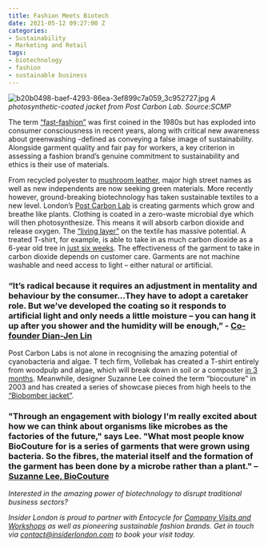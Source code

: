 ```yaml
---
title: Fashion Meets Biotech
date: 2021-05-12 09:27:00 Z
categories:
- Sustainability
- Marketing and Retail
tags:
- biotechnology
- fashion
- sustainable business
---
```


![b20b0498-baef-4293-86ea-3ef899c7a059_3c952727.jpg](/uploads/b20b0498-baef-4293-86ea-3ef899c7a059_3c952727.jpg)
*A photosynthetic-coated jacket from Post Carbon Lab. Source:SCMP*

The term [“fast-fashion”](https://www.insiderlondon.com/blog/is-fast-fashion-here-to-stay/) was first coined in the 1980s but has exploded into consumer consciousness in recent years, along with critical new awareness about greenwashing -defined as conveying a false image of sustainability. Alongside garment quality and fair pay for workers, a key criterion in assessing a fashion brand’s genuine commitment to sustainability and ethics is their use of materials. 

From recycled polyester to [mushroom leather](https://www.insiderlondon.com/blog/fashion-goes-green/), major high street names as well as new independents are now seeking green materials. More recently however, ground-breaking biotechnology has taken sustainable textiles to a new level.
London’s [Post Carbon Lab](https://www.postcarbonlab.com/) is creating garments which grow and breathe like plants. Clothing is coated in a zero-waste microbial dye which will then photosynthesize. This means it will absorb carbon dioxide and release oxygen. The [“living layer”](https://www.ft.com/content/ebda35e1-4c41-4c3d-8a14-922f7379e404) on the textile has massive potential. A treated T-shirt, for example, is able to take in as much carbon dioxide as a 6-year old tree in [just six weeks](https://www.scmp.com/lifestyle/fashion-beauty/article/3129298/tackle-climate-change-fashion-and-biotech-are-combining). The effectiveness of the garment to take in carbon dioxide depends on customer care. Garments are not machine washable and need access to light – either natural or artificial. 

### “It’s radical because it requires an adjustment in mentality and behaviour by the consumer…They have to adopt a caretaker role. But we’ve developed the coating so it responds to artificial light and only needs a little moisture – you can hang it up after you shower and the humidity will be enough,” - [Co-founder  Dian-Jen Lin](https://www.ft.com/content/ebda35e1-4c41-4c3d-8a14-922f7379e404) 

Post Carbon Labs is not alone in recognising the amazing potential of cyanobacteria and algae. T tech firm, Vollebak has created a T-shirt entirely from woodpulp and algae, which will break down in soil or a composter [in 3 months](https://www.dezeen.com/2019/08/28/vollebak-plant-and-algae-t-shirt-sustainable-biodegradable-fashion/). Meanwhile, designer Suzanne Lee coined the term “biocouture” in 2003 and has created a series of showcase pieces from high heels to the [“Biobomber jacket”](https://www.dezeen.com/2014/02/12/movie-biocouture-microbes-clothing-wearable-futures/).

### "Through an engagement with biology I'm really excited about how we can think about organisms like microbes as the factories of the future," says Lee. "What most people know BioCouture for is a series of garments that were grown using bacteria. So the fibres, the material itself and the formation of the garment has been done by a microbe rather than a plant." – [Suzanne Lee, BioCouture](https://www.dezeen.com/2014/02/12/movie-biocouture-microbes-clothing-wearable-futures/) 

*Interested in the amazing power of biotechnology to disrupt traditional business sectors?* 

*Insider London is proud to partner with Entocycle for [Company Visits and Workshops](https://www.insiderlondon.com/london/company-visits/) as well as pioneering sustainable fashion brands. Get in touch via [contact@insiderlondon.com](contact@insiderlondon.com) to book your visit today.*
